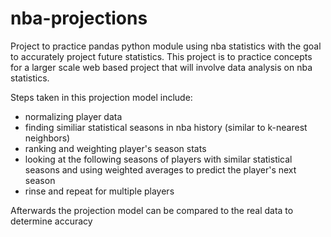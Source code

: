 # nba-projections

Project to practice pandas python module using nba statistics with the goal to accurately project future statistics.
This project is to practice concepts for a larger scale web based project that will involve data analysis on nba statistics.

Steps taken in this projection model include:
- normalizing player data
- finding similiar statistical seasons in nba history (similar to k-nearest neighbors)
- ranking and weighting player's season stats
- looking at the following seasons of players with similar statistical seasons and using weighted averages to predict the player's next season
- rinse and repeat for multiple players

Afterwards the projection model can be compared to the real data to determine accuracy
